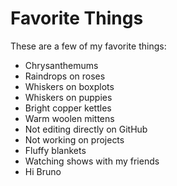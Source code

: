 # Favorite Things

These are a few of my favorite things:

- Chrysanthemums
- Raindrops on roses
- Whiskers on boxplots
- Whiskers on puppies
- Bright copper kettles
- Warm woolen mittens
- Not editing directly on GitHub
- Not working on projects
- Fluffy blankets
- Watching shows with my friends
- Hi Bruno
